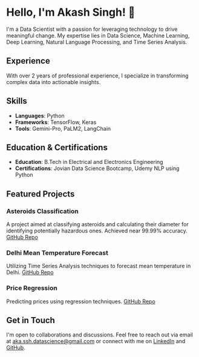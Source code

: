 # Hello, I'm Akash Singh! 👋

I'm a Data Scientist with a passion for leveraging technology to drive meaningful change. My expertise lies in Data Science, Machine Learning, Deep Learning, Natural Language Processing, and Time Series Analysis.

## Experience

With over 2 years of professional experience, I specialize in transforming complex data into actionable insights.

## Skills

- <i class="fab fa-python" style="color:blue;"></i> **Languages**: Python
- <i class="fab fa-tensorflow" style="color:orange;"></i> **Frameworks**: TensorFlow, Keras
- <i class="fas fa-wrench" style="color:green;"></i> **Tools**: Gemini-Pro, PaLM2, LangChain

## Education & Certifications

- <i class="fas fa-graduation-cap"></i> **Education**: B.Tech in Electrical and Electronics Engineering
- <i class="fas fa-certificate"></i> **Certifications**: Jovian Data Science Bootcamp, Udemy NLP using Python 

## Featured Projects

### Asteroids Classification
A project aimed at classifying asteroids and calculating their diameter for identifying potentially hazardous ones. Achieved near 99.99% accuracy.
[GitHub Repo](https://github.com/AKA-SSH/Asteroids-Classification)

### Delhi Mean Temperature Forecast
Utilizing Time Series Analysis techniques to forecast mean temperature in Delhi.
[GitHub Repo](https://github.com/AKA-SSH/Delhi-Mean-Temp-Forecast)

### Price Regression
Predicting prices using regression techniques.
[GitHub Repo](https://github.com/AKA-SSH/Price-Regression)

## Get in Touch

I'm open to collaborations and discussions. Feel free to reach out via email at aka.ssh.datascience@gmail.com or connect with me on [LinkedIn](https://www.linkedin.com/in/aka-ssh/) and [GitHub](https://github.com/AKA-SSH).
